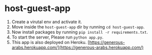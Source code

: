 # host-guest-app
1. Create a virutal env and activate it. 
2. Move inside the `host-guest-app` dir by running `cd host-guest-app`.
3. Now install packages by running `pip install -r requirements.txt`.
4. To start the server, Please run `python app.py`.
5. This app is also deployed on Heroku. [https://generous-arabs.herokuapp.com/](https://generous-arabs.herokuapp.com/)
